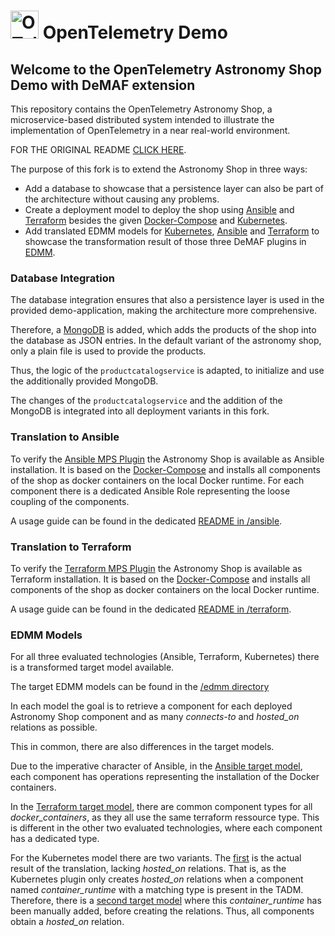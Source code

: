 <!-- markdownlint-disable-next-line -->
# <img src="https://opentelemetry.io/img/logos/opentelemetry-logo-nav.png" alt="OTel logo" width="45"> OpenTelemetry Demo

## Welcome to the OpenTelemetry Astronomy Shop Demo with DeMAF extension

This repository contains the OpenTelemetry Astronomy Shop, a microservice-based
distributed system intended to illustrate the implementation of OpenTelemetry in
a near real-world environment.

FOR THE ORIGINAL README [CLICK HERE](./README_original.md).

The purpose of this fork is to extend the Astronomy Shop in three ways:

- Add a database to showcase that a persistence layer can also be part of the architecture without causing any problems.
- Create a deployment model to deploy the shop using [Ansible](https://docs.ansible.com/) and [Terraform](https://developer.hashicorp.com/terraform/docs) besides the given [Docker-Compose](https://opentelemetry.io/docs/demo/docker_deployment/) and  [Kubernetes](https://opentelemetry.io/docs/demo/kubernetes_deployment/).
- Add translated EDMM models for [Kubernetes](./edmm/otel-store_k8s_translated.yaml), [Ansible](./edmm/otel-store_ansible_translated.yaml) and [Terraform](./edmm/otel-store_terraform_translated.yaml) to showcase the transformation result of those three DeMAF plugins in [EDMM](https://github.com/UST-EDMM).


### Database Integration
The database integration ensures that also a persistence layer is used in the provided demo-application,
making the architecture more comprehensive.

Therefore, a [MongoDB](http://mongodb.com) is added, which adds the products of the shop into the database as JSON entries.
In the default variant of the astronomy shop, only a plain file is used to provide the products.

Thus, the logic of the `productcatalogservice` is adapted, to initialize and use the additionally provided MongoDB.

The changes of the `productcatalogservice` and the addition of the MongoDB is integrated into all deployment variants in this fork.

### Translation to Ansible

To verify the [Ansible MPS Plugin](https://github.com/UST-DeMAF/ansible-mps-plugin) the Astronomy Shop is available as Ansible installation.
It is based on the [Docker-Compose](https://opentelemetry.io/docs/demo/docker_deployment/) and installs all components of the shop as docker containers on the local Docker runtime.
For each component there is a dedicated Ansible Role representing the loose coupling of the components.

A usage guide can be found in the dedicated [README in /ansible](./ansible/README.md).

### Translation to Terraform

To verify the [Terraform MPS Plugin](https://github.com/UST-DeMAF/terraform-mps-plugin) the Astronomy Shop is available as Terraform installation.
It is based on the [Docker-Compose](https://opentelemetry.io/docs/demo/docker_deployment/) and installs all components of the shop as docker containers on the local Docker runtime.

A usage guide can be found in the dedicated [README in /terraform](./terraform/README.md).

### EDMM Models

For all three evaluated technologies (Ansible, Terraform, Kubernetes) there is a transformed target model available. 

The target EDMM models can be found in the [/edmm directory](./edmm)

In each model the goal is to retrieve a component for each deployed Astronomy Shop component 
and as many _connects-to_ and _hosted_on_ relations as possible.

This in common, there are also differences in the target models.

Due to the imperative character of Ansible, in the [Ansible target model](./edmm/otel-store_ansible_translated.yaml), each component has operations representing the installation of the Docker containers.

In the [Terraform target model](./edmm/otel-store_terraform_translated.yaml), there are common component types for all _docker_containers_, 
as they all use the same terraform ressource type. This is different in the other two evaluated technologies, where each component has a dedicated type.

For the Kubernetes model there are two variants. The [first](./edmm/otel-store_k8s_translated.yaml) is the actual result of the translation, lacking _hosted_on_ relations.
That is, as the Kubernetes plugin only creates _hosted_on_ relations when a component named _container_runtime_ with a matching type is present in the TADM.
Therefore, there is a [second target model](./edmm/otel-store_k8s_translated_with_container_runtime.yaml) where this _container_runtime_ has been manually added, before creating the relations.
Thus, all components obtain a _hosted_on_ relation.